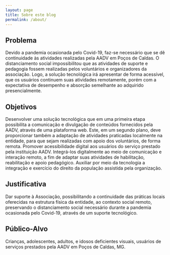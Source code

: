 ```yaml
---
layout: page
title: Sobre este blog
permalink: /about/
---
```


## Problema
Devido a pandemia ocasionada pelo Covid-19, faz-se necessário que se dê continuidade às atividades realizadas pela AADV em Poços de Caldas.
O distanciamento social impossibilitou que as atividades de suporte e pedagogia fossem realizadas pelos voluntários e organizadores da associação. Logo, a solução tecnológica irá apresentar de forma acessível, que os usuários continuem suas atividades remotamente, porém com a expectativa de desempenho e absorção semelhante ao adquirido presencialmente.

## Objetivos
Desenvolver uma solução tecnológica que em uma primeira etapa possibilita a comunicação e divulgação de conteúdos fornecidos pela AADV, através de uma plataforma web. Este, em um segundo plano, deve proporcionar também a adaptação de atividades praticadas localmente na entidade, para que sejam realizadas com  apoio dos voluntários, de forma remota.
Promover acessibilidade digital aos usuários do serviço prestado pela instituição AADV. Integrá-los digitalmente ao meio de comunicação e interação remoto, a fim de adaptar suas atividades de habilitação, reabilitação e apoio pedagógico.
Auxiliar por meio da tecnologia a integração e exercício do direito da população assistida pela organização.

## Justificativa
Dar suporte à Associação, possibilitando a continuidade das práticas locais oferecidas na estrutura física da entidade, ao contexto social remoto, preservando o distanciamento social necessário durante a pandemia ocasionada pelo Covid-19, através de um suporte tecnológico.

## Público-Alvo
Crianças, adolescentes, adultos, e idosos deficientes visuais, usuários de serviços prestados pela AADV em Poços de Caldas, MG.